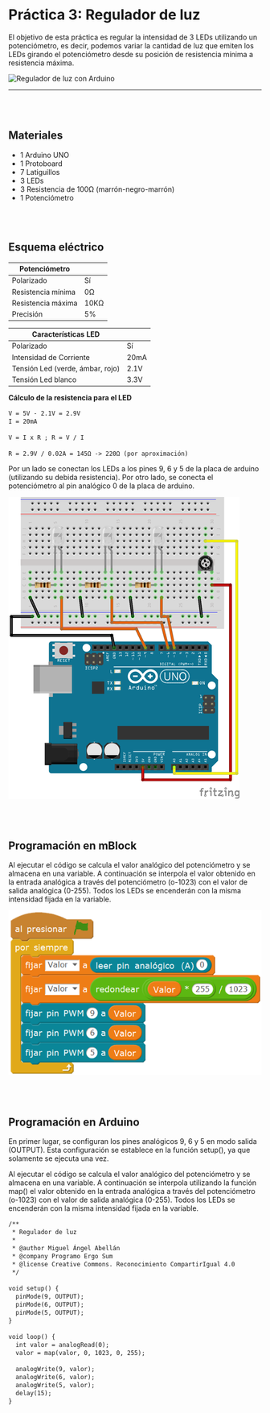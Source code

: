 # Práctica 3: Regulador de luz

El objetivo de esta práctica es regular la intensidad de 3 LEDs utilizando un potenciómetro, es decir, podemos variar la cantidad de luz que emiten los LEDs girando el potenciómetro desde su posición de resistencia mínima a resistencia máxima.

![Regulador de luz con Arduino](practica.gif)


---


<br><br>


## Materiales

- 1 Arduino UNO
- 1 Protoboard
- 7 Latiguillos
- 3 LEDs
- 3 Resistencia de 100Ω (marrón-negro-marrón)
- 1 Potenciómetro


<br /><br />


## Esquema eléctrico

| Potenciómetro      |       |
| ------------------ | ----- |
| Polarizado         | Sí    |
| Resistencia mínima | 0Ω    |
| Resistencia máxima | 10KΩ  |
| Precisión          | 5%    |

| Características LED              |        |
| -------------------------------- | ------ |
| Polarizado                       | Sí     |
| Intensidad de Corriente          | 20mA   |
| Tensión Led (verde, ámbar, rojo) | 2.1V   |
| Tensión Led blanco               | 3.3V   |

**Cálculo de la resistencia para el LED**

```
V = 5V - 2.1V = 2.9V
I = 20mA

V = I x R ; R = V / I

R = 2.9V / 0.02A = 145Ω -> 220Ω (por aproximación)
```

Por un lado se conectan los LEDs a los pines 9, 6 y 5 de la placa de arduino (utilizando su debida resistencia). Por otro lado, se conecta el potenciómetro al pin analógico 0 de la placa de arduino.

![Esquema eléctrico](fritzing.png)


<br /><br />


## Programación en mBlock

Al ejecutar el código se calcula el valor analógico del potenciómetro y se almacena en una variable. A continuación se interpola el valor obtenido en la entrada analógica a través del potenciómetro (o-1023) con el valor de salida analógica (0-255). Todos los LEDs se encenderán con la misma intensidad fijada en la variable.

![Programación en mBlock](mblock.png)


<br /><br />


## Programación en Arduino

En primer lugar, se configuran los pines analógicos 9, 6 y 5 en modo salida (OUTPUT). Esta configuración se establece en la función setup(), ya que solamente se ejecuta una vez.

Al ejecutar el código se calcula el valor analógico del potenciómetro y se almacena en una variable. A continuación se interpola utilizando la función map() el valor obtenido en la entrada analógica a través del potenciómetro (o-1023) con el valor de salida analógica (0-255). Todos los LEDs se encenderán con la misma intensidad fijada en la variable.

```
/**
 * Regulador de luz
 * 
 * @author Miguel Ángel Abellán
 * @company Programo Ergo Sum
 * @license Creative Commons. Reconocimiento CompartirIgual 4.0
 */

void setup() {
  pinMode(9, OUTPUT);
  pinMode(6, OUTPUT);
  pinMode(5, OUTPUT);
}

void loop() {
  int valor = analogRead(0);
  valor = map(valor, 0, 1023, 0, 255);

  analogWrite(9, valor);
  analogWrite(6, valor);
  analogWrite(5, valor);
  delay(15);
}
```
